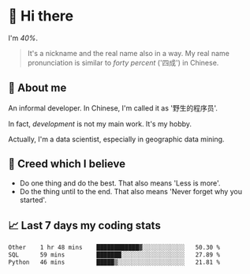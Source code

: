 # 👋 Hi there

I'm *40%*.

> It's a nickname and the real name also in a way.
> My real name pronunciation is similar to *forty percent* ('四成') in Chinese.

## :speech_balloon: About me

An informal developer. In Chinese, I'm called it as '野生的程序员'.

In fact, _development_ is not my main work. It's my hobby.

Actually, I'm a data scientist, especially in geographic data mining.

## :see_no_evil: Creed which I believe

- Do one thing and do the best. That also means 'Less is more'.
- Do the thing until to the end. That also means 'Never forget why you started'.

## :chart_with_upwards_trend: Last 7 days my coding stats

<!--START_SECTION:waka-->

```txt
Other    1 hr 48 mins    ████████████▓░░░░░░░░░░░░   50.30 %
SQL      59 mins         ███████░░░░░░░░░░░░░░░░░░   27.89 %
Python   46 mins         █████▒░░░░░░░░░░░░░░░░░░░   21.81 %
```

<!--END_SECTION:waka-->
